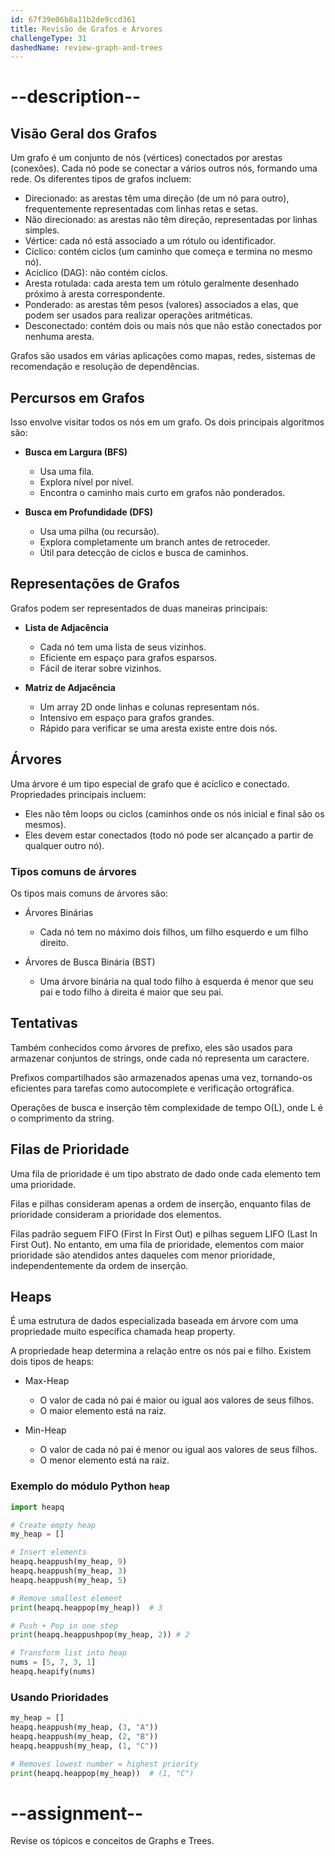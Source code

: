 ```yaml
---
id: 67f39e06b8a11b2de9ccd361
title: Revisão de Grafos e Árvores
challengeType: 31
dashedName: review-graph-and-trees
---
```


# --description--

## Visão Geral dos Grafos

Um grafo é um conjunto de nós (vértices) conectados por arestas (conexões). Cada nó pode se conectar a vários outros nós, formando uma rede. Os diferentes tipos de grafos incluem:

- Direcionado: as arestas têm uma direção (de um nó para outro), frequentemente representadas com linhas retas e setas.
- Não direcionado: as arestas não têm direção, representadas por linhas simples.
- Vértice: cada nó está associado a um rótulo ou identificador.
- Cíclico: contém ciclos (um caminho que começa e termina no mesmo nó).
- Acíclico (DAG): não contém ciclos.
- Aresta rotulada: cada aresta tem um rótulo geralmente desenhado próximo à aresta correspondente.
- Ponderado: as arestas têm pesos (valores) associados a elas, que podem ser usados para realizar operações aritméticas. 
- Desconectado: contém dois ou mais nós que não estão conectados por nenhuma aresta.

Grafos são usados em várias aplicações como mapas, redes, sistemas de recomendação e resolução de dependências.

## Percursos em Grafos

Isso envolve visitar todos os nós em um grafo. Os dois principais algoritmos são:

- **Busca em Largura (BFS)**
  - Usa uma fila.
  - Explora nível por nível.
  - Encontra o caminho mais curto em grafos não ponderados.

- **Busca em Profundidade (DFS)**
  - Usa uma pilha (ou recursão).
  - Explora completamente um branch antes de retroceder.
  - Útil para detecção de ciclos e busca de caminhos.

## Representações de Grafos

Grafos podem ser representados de duas maneiras principais:

- **Lista de Adjacência**
  - Cada nó tem uma lista de seus vizinhos.
  - Eficiente em espaço para grafos esparsos.
  - Fácil de iterar sobre vizinhos.

- **Matriz de Adjacência**
  - Um array 2D onde linhas e colunas representam nós.
  - Intensivo em espaço para grafos grandes.
  - Rápido para verificar se uma aresta existe entre dois nós.

## Árvores

Uma árvore é um tipo especial de grafo que é acíclico e conectado. Propriedades principais incluem:

- Eles não têm loops ou ciclos (caminhos onde os nós inicial e final são os mesmos).
- Eles devem estar conectados (todo nó pode ser alcançado a partir de qualquer outro nó).

### Tipos comuns de árvores

Os tipos mais comuns de árvores são:

- Árvores Binárias
  - Cada nó tem no máximo dois filhos, um filho esquerdo e um filho direito.

- Árvores de Busca Binária (BST)
  - Uma árvore binária na qual todo filho à esquerda é menor que seu pai e todo filho à direita é maior que seu pai.  


## Tentativas

Também conhecidos como árvores de prefixo, eles são usados para armazenar conjuntos de strings, onde cada nó representa um caractere.

Prefixos compartilhados são armazenados apenas uma vez, tornando-os eficientes para tarefas como autocomplete e verificação ortográfica.

Operações de busca e inserção têm complexidade de tempo O(L), onde L é o comprimento da string.

## Filas de Prioridade

Uma fila de prioridade é um tipo abstrato de dado onde cada elemento tem uma prioridade.

Filas e pilhas consideram apenas a ordem de inserção, enquanto filas de prioridade consideram a prioridade dos elementos. 

Filas padrão seguem FIFO (First In First Out) e pilhas seguem LIFO (Last In First Out). No entanto, em uma fila de prioridade, elementos com maior prioridade são atendidos antes daqueles com menor prioridade, independentemente da ordem de inserção.

## Heaps

É uma estrutura de dados especializada baseada em árvore com uma propriedade muito específica chamada heap property. 

A propriedade heap determina a relação entre os nós pai e filho. Existem dois tipos de heaps:

- Max-Heap
  - O valor de cada nó pai é maior ou igual aos valores de seus filhos.
  - O maior elemento está na raiz.

- Min-Heap
  - O valor de cada nó pai é menor ou igual aos valores de seus filhos.
  - O menor elemento está na raiz.

### Exemplo do módulo Python `heap`

```py
import heapq

# Create empty heap
my_heap = []

# Insert elements
heapq.heappush(my_heap, 9)
heapq.heappush(my_heap, 3)
heapq.heappush(my_heap, 5)

# Remove smallest element
print(heapq.heappop(my_heap))  # 3

# Push + Pop in one step
print(heapq.heappushpop(my_heap, 2)) # 2

# Transform list into heap
nums = [5, 7, 3, 1]
heapq.heapify(nums)
```

### Usando Prioridades

```py
my_heap = []
heapq.heappush(my_heap, (3, "A"))
heapq.heappush(my_heap, (2, "B"))
heapq.heappush(my_heap, (1, "C"))

# Removes lowest number = highest priority
print(heapq.heappop(my_heap))  # (1, "C")
```

# --assignment--

Revise os tópicos e conceitos de Graphs e Trees.
